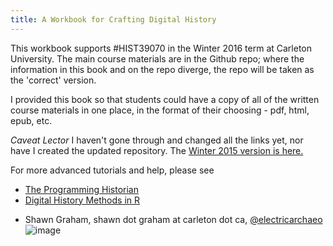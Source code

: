 ```yaml
---
title: A Workbook for Crafting Digital History 
---
```


This workbook supports #HIST39070 in the Winter 2016 term at Carleton University. The main course materials are in the Github repo; where the information in this book and on the repo diverge, the repo will be taken as the 'correct' version.

I provided this book so that students could have a copy of all of the written course materials in one place, in the format of their choosing - pdf, html, epub, etc.

_Caveat Lector_ I haven't gone through and changed all the links yet, nor have I created the updated repository. The [Winter 2015 version is here.](https://github.com/hist3907b-winter2015)

For more advanced tutorials and help, please see 
+ [The Programming Historian](http://programminghistorian.org/)
+ [Digital History Methods in R](http://lincolnmullen.com/projects/dh-r/)

- Shawn Graham, shawn dot graham at carleton dot ca, [@electricarchaeo](http://twitter.com/electricarchaeo)
![image](https://www.penflip.com/shawngraham/crafting-digital-history-workbook/blob/master/images/cover.png?raw=true)
